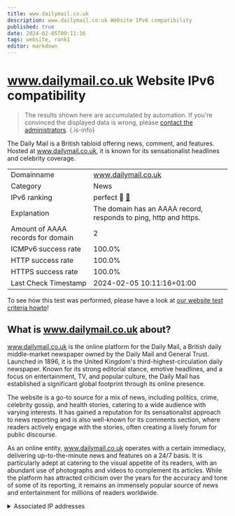 ```yaml
---
title: www.dailymail.co.uk
description: www.dailymail.co.uk Website IPv6 compatibility
published: true
date: 2024-02-05T09:11:16
tags: website, rank1
editor: markdown
---
```


# www.dailymail.co.uk Website IPv6 compatibility

> The results shown here are accumulated by automation. If you're convinced the displayed data is wrong, please [contact the administrators](/howto/chat). 
{.is-info}

The Daily Mail is a British tabloid offering news, comment, and features. Hosted at www.dailymail.co.uk, it is known for its sensationalist headlines and celebrity coverage.


|   |   |
| - | - |
| Domainname | www.dailymail.co.uk
| Category | News |
| IPv6 ranking | perfect :1st_place_medal: [🔗](/howto/ranking) |
| Explanation | The domain has an AAAA record, responds to ping, http and https. |
| Amount of AAAA records for domain | 2 |
| ICMPv6 success rate | 100.0%|
| HTTP success rate | 100.0% |
| HTTPS success rate | 100.0% |
| Last Check Timestamp | 2024-02-05 10:11:16+01:00 |

To see how this test was performed, please have a look at [our website test criteria howto](/howto/testcriteria/website)!


## What is www.dailymail.co.uk about?
www.dailymail.co.uk is the online platform for the Daily Mail, a British daily middle-market newspaper owned by the Daily Mail and General Trust. Launched in 1896, it is the United Kingdom's third-highest-circulation daily newspaper. Known for its strong editorial stance, emotive headlines, and a focus on entertainment, TV, and popular culture, the Daily Mail has established a significant global footprint through its online presence.

The website is a go-to source for a mix of news, including politics, crime, celebrity gossip, and health stories, catering to a wide audience with varying interests. It has gained a reputation for its sensationalist approach to news reporting and is also well-known for its comments section, where readers actively engage with the stories, often creating a lively forum for public discourse.

As an online entity, www.dailymail.co.uk operates with a certain immediacy, delivering up-to-the-minute news and features on a 24/7 basis. It is particularly adept at catering to the visual appetite of its readers, with an abundant use of photographs and videos to complement its articles. While the platform has attracted criticism over the years for the accuracy and tone of some of its reporting, it remains an immensely popular source of news and entertainment for millions of readers worldwide.



<details>
<summary>Associated IP addresses</summary>

2a02:26f0:280:182::16c2

2a02:26f0:280:19c::16c2

</details>
